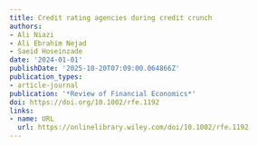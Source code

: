 ```yaml
---
title: Credit rating agencies during credit crunch
authors:
- Ali Niazi
- Ali Ebrahim Nejad
- Saeid Hoseinzade
date: '2024-01-01'
publishDate: '2025-10-20T07:09:00.064866Z'
publication_types:
- article-journal
publication: '*Review of Financial Economics*'
doi: https://doi.org/10.1002/rfe.1192
links:
- name: URL
  url: https://onlinelibrary.wiley.com/doi/10.1002/rfe.1192
---
```

